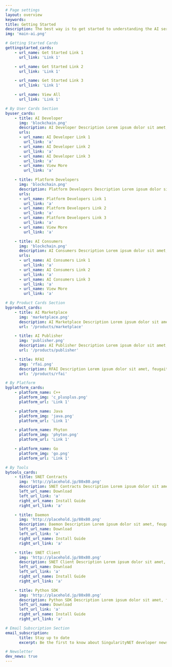 ```yaml
---
# Page settings
layout: overview
keywords:
title: Getting Started
description: The best way is to get started to understanding the AI services on decentralized blockchain marketplace. Lets start by looking at the high level view on how SNET’s platform works for you.                                                
img: 'main-ai.png'

# Getting Started Cards    
gettingstarted_cards:
    - url_name: Get Started Link 1
      url_link: 'Link 1'

    - url_name: Get Started Link 2
      url_link: 'Link 1'

    - url_name: Get Started Link 3
      url_link: 'Link 1'

    - url_name: View All
      url_link: 'Link 1'

# By User Cards Section  
byuser_cards:
    - title: AI Developer
      img: 'blockchain.png'
      description: AI Developer Description Lorem ipsum dolor sit amet, feugait oportere ex nec. Id cum choro ancillae. Homero disputationi eum id.
      urls:
      - url_name: AI Developer Link 1
        url_link: 'a'
      - url_name: AI Developer Link 2
        url_link: 'a'
      - url_name: AI Developer Link 3
        url_link: 'a'
      - url_name: View More
        url_link: 'a'

    - title: Platform Developers
      img: 'blockchain.png'
      description: Platform Developers Description Lorem ipsum dolor sit amet, feugait oportere ex nec. Id cum choro ancillae. Homero disputationi eum id.
      urls:
      - url_name: Platform Developers Link 1
        url_link: 'a'
      - url_name: Platform Developers Link 2
        url_link: 'a'
      - url_name: Platform Developers Link 3
        url_link: 'a'
      - url_name: View More
        url_link: 'a'

    - title: AI Consumers
      img: 'blockchain.png'
      description: AI Consumers Description Lorem ipsum dolor sit amet, feugait oportere ex nec. Id cum choro ancillae. Homero disputationi eum id.
      urls:
      - url_name: AI Consumers Link 1
        url_link: 'a'
      - url_name: AI Consumers Link 2
        url_link: 'a'
      - url_name: AI Consumers Link 3
        url_link: 'a'
      - url_name: View More
        url_link: 'a'

# By Product Cards Section  
byproduct_cards:
    - title: AI Marketplace
      img: 'marketplace.png'
      description: AI Marketplace Description Lorem ipsum dolor sit amet, feugait oportere ex nec. Id cum choro ancillae. Homero disputationi eum id.
      url: '/products/marketplace'

    - title: AI Publisher
      img: 'publisher.png'
      description: AI Publisher Description Lorem ipsum dolor sit amet, feugait oportere ex nec. Id cum choro ancillae. Homero disputationi eum id.
      url: '/products/publisher'

    - title: RFAI
      img: 'rfai.png'
      description: RFAI Description Lorem ipsum dolor sit amet, feugait oportere ex nec. Id cum choro ancillae. Homero disputationi eum id.
      url: '/products/rfai'

# By Platform    
byplatform_cards:
    - platform_name: C++
      platform_img: 'c_plusplus.png'
      platform_url: 'Link 1'

    - platform_name: Java
      platform_img: 'java.png'
      platform_url: 'Link 1'

    - platform_name: Phyton
      platform_img: 'phyton.png'
      platform_url: 'Link 1'

    - platform_name: Go
      platform_img: 'go.png'
      platform_url: 'Link 1'

# By Tools  
bytools_cards:
    - title: SNET Contracts
      img: 'http://placehold.jp/80x80.png'
      description: SNET Contracts Description Lorem ipsum dolor sit amet, feugait oportere ex nec. Id cum choro ancillae. Homero disputationi eum id.
      left_url_name: Download
      left_url_link: 'a'
      right_url_name: Install Guide
      right_url_link: 'a'

    - title: Daemon
      img: 'http://placehold.jp/80x80.png'
      description: Daemon Description Lorem ipsum dolor sit amet, feugait oportere ex nec. Id cum choro ancillae. Homero disputationi eum id.
      left_url_name: Download
      left_url_link: 'a'
      right_url_name: Install Guide
      right_url_link: 'a'

    - title: SNET Client
      img: 'http://placehold.jp/80x80.png'
      description: SNET Client Description Lorem ipsum dolor sit amet, feugait oportere ex nec. Id cum choro ancillae. Homero disputationi eum id.
      left_url_name: Download
      left_url_link: 'a'
      right_url_name: Install Guide
      right_url_link: 'a'

    - title: Python SDK
      img: 'http://placehold.jp/80x80.png'
      description: Python SDK Description Lorem ipsum dolor sit amet, feugait oportere ex nec. Id cum choro ancillae. Homero disputationi eum id.
      left_url_name: Download
      left_url_link: 'a'
      right_url_name: Install Guide
      right_url_link: 'a'

# Email Subscription Section
email_subscription:
      title: Stay up to date
      excerpt: Be the first to know about SingularityNET developer news and get the newest tutorials, articles, and updates.

# Newsletter
dev_news: true
---
```

